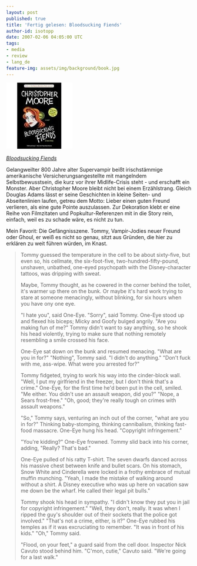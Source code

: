 ```yaml
---
layout: post
published: true
title: 'Fertig gelesen: Bloodsucking Fiends'
author-id: isotopp
date: 2007-02-06 04:05:00 UTC
tags:
- media
- review
- lang_de
feature-img: assets/img/background/book.jpg
---
```


![](/uploads/bloodsucking_fiends.jpg)

*[Bloodsucking Fiends](http://www.amazon.de/Bloodsucking-Fiends-Christopher-Moore/dp/0060735414/)* 

Gelangweilter 800 Jahre alter Supervampir beißt irischstämmige amerikanische Versicherungsangestellte mit mangelndem Selbstbewusstsein, die kurz vor ihrer Midlife-Crisis steht - und erschafft ein Monster.
Aber Christopher Moore bleibt nicht bei einem Erzählstrang. 
Gleich Douglas Adams lässt er seine Geschichten in kleine Seiten- und Abseitenlinien laufen, getreu dem Motto:
Lieber einen guten Freund verlieren, als eine gute Pointe auszulassen.
Zur Dekoration klebt er eine Reihe von Filmzitaten und Popkultur-Referenzen mit in die Story rein, einfach, weil es zu schade wäre, es nicht zu tun.

Mein Favorit: Die Gefängnisszene. Tommy, Vampir-Jodies neuer Freund oder Ghoul, er weiß es nicht so genau, sitzt aus Gründen, die hier zu erklären zu weit führen würden, im Knast.

> Tommy guessed the temperature in the cell to be about sixty-five, but even so, his cellmate, the six-foot-five, two-hundred-fifty-pound, unshaven, unbathed, one-eyed psychopath with the Disney-character tattoos, was dripping with sweat.
> 
> Maybe, Tommy thought, as he cowered in the corner behind the toilet, it's warmer up there on the bunk. 
> Or maybe it's hard work trying to stare at someone menacingly, without blinking, for six hours when you have ony one eye.
> 
> "I hate you", said One-Eye.
> "Sorry", said Tommy.
> One-Eye stood up and flexed his biceps; Micky and Goofy bulged angrily.
> "Are you making fun of me?"
> Tommy didn't want to say anything, so he shook his head violently, trying to make sure that nothing remotely resembling a smile crossed his face.
> 
> One-Eye sat down on the bunk and resumed menacing. "What are you in for?"
> "Nothing", Tommy said. "I didn't do anything."
> "Don't fuck with me, ass-wipe. What were you arrested for?"
> 
> Tommy fidgeted, trying to work his way into the cinder-block wall.
> "Well, I put my girlfriend in the freezer, but I don't think that's a crime."
> One-Eye, for the first time he'd been put in the cell, smiled. "Me either. You didn't use an assault weapon, did you?"
> "Nope, a Sears frost-free."
> "Oh, good; they're really tough on crimes with assault weapons."
> 
> "So," Tommy says, venturing an inch out of the corner, "what are you in for?" Thinking baby-stomping, thinking cannibalism, thinking fast-food massacre.
> One-Eye hung his head. "Copyright infringement."
> 
> "You're kidding?"
> One-Eye frowned.
> Tommy slid back into his corner, adding, "Really? That's bad."
> 
> One-Eye pulled of his ratty T-shirt.
> The seven dwarfs danced across his massive chest between knife and bullet scars. 
> On his stomach, Snow White and Cinderella were locked in a frothy embrace of mutual muffin munching.
> "Yeah, I made the mistake of walking around without a shirt. 
> A Disney executive who was up here on vacation saw me down be the wharf. 
> He called their legal pit bulls."
> 
> Tommy shook his head in sympathy.
> "I didn't know they put you in jail for copyright infringement."
> "Well, they don't, really. It was when I ripped the guy's shoulder out of their sockets that the police got involved."
> "That's not a crime, either, is it?"
> One-Eye rubbed his temples as if it was excruciating to remember. "It was in front of his kids."
> "Oh," Tommy said.
> 
> "Flood, on your feet," a guard said from the cell door.
> Inspector Nick Cavuto stood behind him.
> "C'mon, cutie," Cavuto said. "We're going for a last walk."
